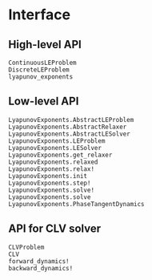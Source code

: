 # Interface

## High-level API

```@docs
ContinuousLEProblem
DiscreteLEProblem
lyapunov_exponents
```

## Low-level API

```@docs
LyapunovExponents.AbstractLEProblem
LyapunovExponents.AbstractRelaxer
LyapunovExponents.AbstractLESolver
LyapunovExponents.LEProblem
LyapunovExponents.LESolver
LyapunovExponents.get_relaxer
LyapunovExponents.relaxed
LyapunovExponents.relax!
LyapunovExponents.init
LyapunovExponents.step!
LyapunovExponents.solve!
LyapunovExponents.solve
LyapunovExponents.PhaseTangentDynamics
```

## API for CLV solver

```@docs
CLVProblem
CLV
forward_dynamics!
backward_dynamics!
```
